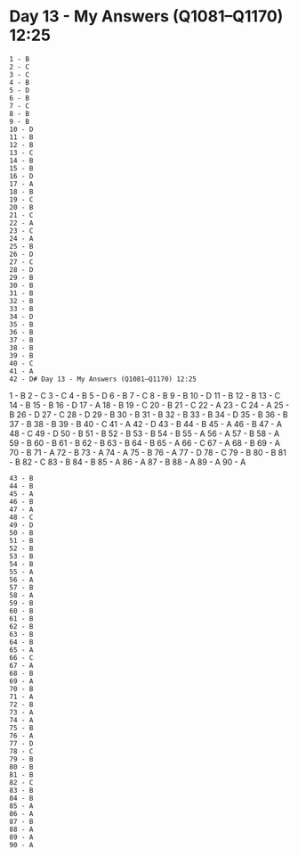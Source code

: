 # Day 13 - My Answers (Q1081–Q1170) 12:25
```
1 - B
2 - C
3 - C
4 - B
5 - D
6 - B
7 - C
8 - B
9 - B
10 - D
11 - B
12 - B
13 - C
14 - B
15 - B
16 - D
17 - A
18 - B
19 - C
20 - B
21 - C
22 - A
23 - C
24 - A
25 - B
26 - D
27 - C
28 - D
29 - B
30 - B
31 - B
32 - B
33 - B
34 - D
35 - B
36 - B
37 - B
38 - B
39 - B
40 - C
41 - A
42 - D# Day 13 - My Answers (Q1081–Q1170) 12:25
```
1 - B
2 - C
3 - C
4 - B
5 - D
6 - B
7 - C
8 - B
9 - B
10 - D
11 - B
12 - B
13 - C
14 - B
15 - B
16 - D
17 - A
18 - B
19 - C
20 - B
21 - C
22 - A
23 - C
24 - A
25 - B
26 - D
27 - C
28 - D
29 - B
30 - B
31 - B
32 - B
33 - B
34 - D
35 - B
36 - B
37 - B
38 - B
39 - B
40 - C
41 - A
42 - D
43 - B
44 - B
45 - A
46 - B
47 - A
48 - C
49 - D
50 - B
51 - B
52 - B
53 - B
54 - B
55 - A
56 - A
57 - B
58 - A
59 - B
60 - B
61 - B
62 - B
63 - B
64 - B
65 - A
66 - C
67 - A
68 - B
69 - A
70 - B
71 - A
72 - B
73 - A
74 - A
75 - B
76 - A
77 - D
78 - C
79 - B
80 - B
81 - B
82 - C
83 - B
84 - B
85 - A
86 - A
87 - B
88 - A
89 - A
90 -  A
 ```
43 - B
44 - B
45 - A
46 - B
47 - A
48 - C
49 - D
50 - B
51 - B
52 - B
53 - B
54 - B
55 - A
56 - A
57 - B
58 - A
59 - B
60 - B
61 - B
62 - B
63 - B
64 - B
65 - A
66 - C
67 - A
68 - B
69 - A
70 - B
71 - A
72 - B
73 - A
74 - A
75 - B
76 - A
77 - D
78 - C
79 - B
80 - B
81 - B
82 - C
83 - B
84 - B
85 - A
86 - A
87 - B
88 - A
89 - A
90 - A
 ```